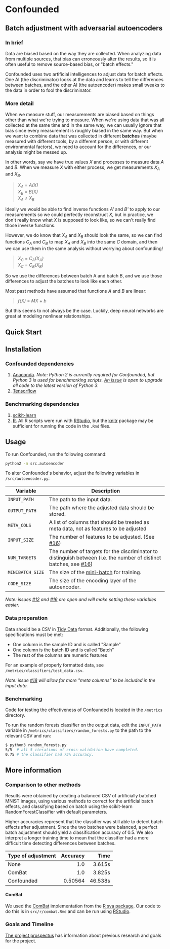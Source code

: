 # Confounded

## Batch adjustment with adversarial autoencoders

### In brief

Data are biased based on the way they are collected. When analyzing data from multiple sources, that bias can erroneously alter the results, so it is often useful to remove source-based bias, or "batch effects."

Confounded uses two artificial intelligences to adjust data for batch effects. One AI (the discriminator) looks at the data and learns to tell the differences between batches, and the other AI (the autoencoder) makes small tweaks to the data in order to fool the discriminator.

### More detail

When we measure stuff, our measurements are biased based on things other than what we're trying to measure. When we're using data that was all collected at the same time and in the same way, we can usually ignore that bias since every measurement is roughly biased in the same way. But when we want to combine data that was collected in different **batches** (maybe measured with different tools, by a different person, or with different environmental factors), we need to account for the differences, or our analysis might be messed up.

In other words, say we have true values *X* and processes to measure data *A* and *B*. When we measure *X* with either process, we get measurements *X<sub>A</sub>* and *X<sub>B</sub>*.

> *X<sub>A</sub>* = *A(X)*  
> *X<sub>B</sub>* = *B(X)*  
> *X<sub>A</sub>* &ne; *X<sub>B</sub>*

Ideally we would be able to find inverse functions *A'* and *B'* to apply to our measurements so we could perfectly reconstruct *X*, but in practice, we don't really know what *X* is supposed to look like, so we can't really find those inverse functions.

However, we do know that *X<sub>A</sub>* and *X<sub>B</sub>* should look the same, so we can find functions *C<sub>A</sub>* and *C<sub>B</sub>* to map *X<sub>A</sub>* and *X<sub>B</sub>* into the same *C* domain, and then we can use them in the same analysis without worrying about confounding!

> *X<sub>C</sub>* = *C<sub>A</sub>(X<sub>A</sub>)*  
> *X<sub>C</sub>* = *C<sub>B</sub>(X<sub>B</sub>)*  

So we use the differences between batch A and batch B, and we use those differences to adjust the batches to look like each other.

Most past methods have assumed that functions *A* and *B* are linear:

> *f(X)* = *MX* + *b*

But this seems to not always be the case. Luckily, deep neural networks are great at modeling nonlinear relationships.

## Quick Start

## Installation

### Confounded dependencies

1. [Anaconda](https://conda.io/docs/user-guide/install/index.html). *Note: Python 2 is currently required for Confounded, but Python 3 is used for benchmarking scripts. [An issue](https://github.com/jdayton3/Confounded/issues/1) is open to upgrade all code to the latest version of Python 3.*
2. [Tensorflow](https://www.tensorflow.org/install/)

### Benchmarking dependencies

1. [scikit-learn](http://scikit-learn.org/stable/install.html)
2. [R](https://www.r-project.org). All R scripts were run with [RStudio](https://www.rstudio.com/products/rstudio/download/), but the [knitr](https://cran.r-project.org/web/packages/knitr/index.html) package may be sufficient for running the code in the `.Rmd` files.

## Usage

To run Confounded, run the following command:

```bash
python2 -m src.autoencoder
```

To alter Confounded's behavior, adjust the following variables in `/src/autoencoder.py`:

| Variable         | Description                                                                                                                                                              |
|------------------|--------------------------------------------------------------------------------------------------------------------------------------------------------------------------|
| `INPUT_PATH`     | The path to the input data.                                                                                                                                              |
| `OUTPUT_PATH`    | The path where the adjusted data should be stored.                                                                                                                       |
| `META_COLS`      | A list of columns that should be treated as meta  data, not as features to be adjusted                                                                                   |
| `INPUT_SIZE`     | The number of features to be adjusted. (See  [#16](https://github.com/jdayton3/Confounded/issues/16))                                                                    |
| `NUM_TARGETS`    | The number of targets for the discriminator to  distinguish between (i.e. the number of distinct  batches, see  [#16](https://github.com/jdayton3/Confounded/issues/16)) |
| `MINIBATCH_SIZE` | The size of the  [mini-batch](https://datascience.stackexchange.com/q/16807)  for training.                                                                              |
| `CODE_SIZE`      | The size of the encoding layer of the autoencoder.                                                                                                                       |

*Note: issues [#12](https://github.com/jdayton3/Confounded/issues/12) and [#16](https://github.com/jdayton3/Confounded/issues/16) are open and will make setting these variables easier.*

### Data preparation

Data should be a CSV in [Tidy Data](http://vita.had.co.nz/papers/tidy-data.html) format. Additionally, the following specifications must be met:

- One column is the sample ID and is called "Sample"
- One column is the batch ID and is called "Batch"
- The rest of the columns are numeric features

For an example of properly formatted data, see `/metrics/classifiers/test_data.csv`.

*Note: issue [#18](https://github.com/jdayton3/Confounded/issues/18) will allow for more "meta columns" to be included in the input data.*

### Benchmarking

Code for testing the effectiveness of Confounded is located in the `/metrics` directory.

To run the random forests classifier on the output data, edit the `INPUT_PATH` variable in `/metrics/classifiers/random_forests.py` to the path to the relevant CSV and run:

```bash
$ python3 random_forests.py
5/5  # all 5 iterations of cross-validation have completed.
0.75 # the classifier had 75% accuracy.
```

## More information

### Comparison to other methods

Results were obtained by creating a balanced CSV of artificially batched MNIST images, using various methods to correct for the artificial batch effects, and classifying based on batch using the scikit-learn RandomForestClassifier with default parameters.

Higher accuracies represent that the classifier was still able to detect batch effects after adjustment. Since the two batches were balanced, a perfect batch adjustment should yield a classification accuracy of 0.5. We also interpret a longer training time to mean that the classifier had a more difficult time detecting differences between batches.

| Type of adjustment | Accuracy |   Time  |
|:-------------------|---------:|--------:|
| None               |      1.0 |  3.615s |
| ComBat             |      1.0 |  3.825s |
| Confounded         |  0.50564 | 46.538s |

#### ComBat

We used the [ComBat](https://doi.org/10.1093/biostatistics/kxj037) implementation from the [R sva package](https://www.bioconductor.org/packages/release/bioc/html/sva.html). Our code to do this is in `src/r/combat.Rmd` and can be run using [RStudio](https://www.rstudio.com/).

### Goals and Timeline

[The project prospectus](Prospectus.pdf) has information about previous research and goals for the project.
